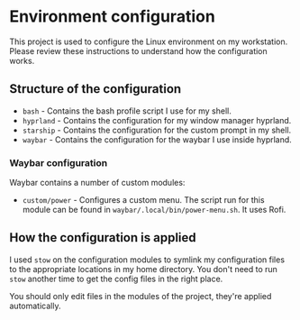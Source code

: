 # Environment configuration

This project is used to configure the Linux environment on my workstation.
Please review these instructions to understand how the configuration works.

## Structure of the configuration

- `bash` - Contains the bash profile script I use for my shell.
- `hyprland` - Contains the configuration for my window manager hyprland.
- `starship` - Contains the configuration for the custom prompt in my shell.
- `waybar` - Contains the configuration for the waybar I use inside hyprland.

### Waybar configuration

Waybar contains a number of custom modules:

- `custom/power` - Configures a custom menu. The script run for this module can
  be found in `waybar/.local/bin/power-menu.sh`. It uses Rofi.

## How the configuration is applied

I used `stow` on the configuration modules to symlink my configuration files
to the appropriate locations in my home directory. You don't need to run `stow`
another time to get the config files in the right place.

You should only edit files in the modules of the project, they're applied
automatically.
